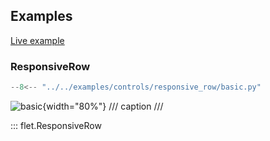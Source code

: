 ## Examples

[Live example](https://flet-controls-gallery.fly.dev/layout/responsiverow)

### ResponsiveRow

```python
--8<-- "../../examples/controls/responsive_row/basic.py"
```

![basic](../examples/controls/responsive_row/media/basic.gif){width="80%"}
/// caption
///

::: flet.ResponsiveRow
